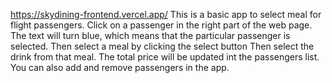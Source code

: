 https://skydining-frontend.vercel.app/
This is a basic app to select meal for flight passengers.
Click on a passenger in the right part of the web page. The text will turn blue, which means that the particular passenger is selected.
Then select a meal by clicking the select button
Then select the drink from that meal.
The total price will be updated int the passengers list.
You can also add and remove passengers in the app.
